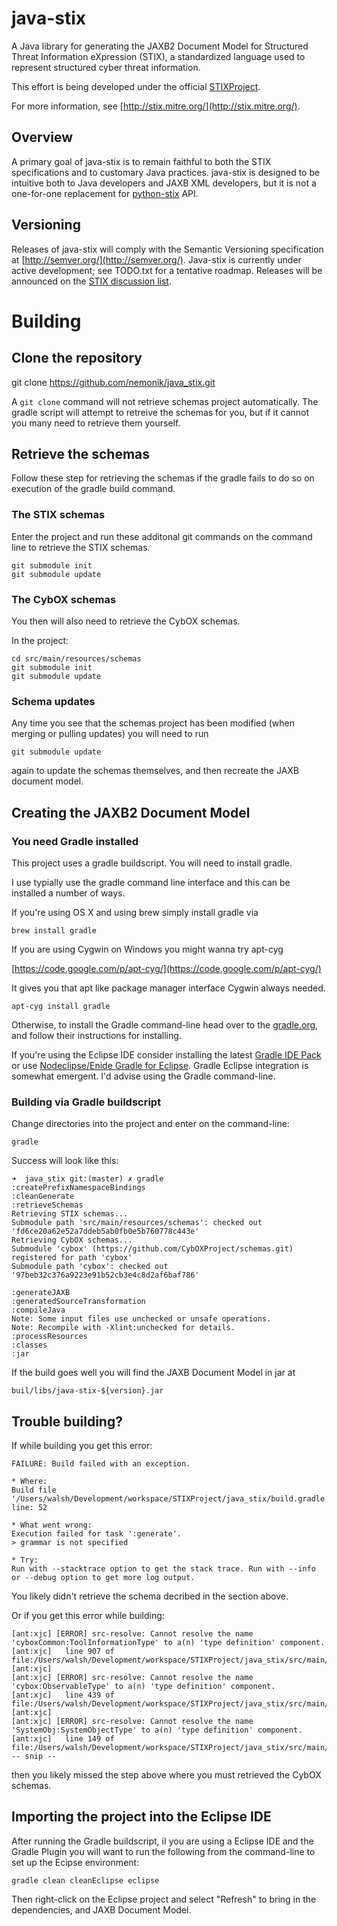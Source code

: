 # java-stix 

A Java library for generating the JAXB2 Document Model for Structured 
Threat Information eXpression (STIX), a standardized language used to
represent structured cyber threat information.

This effort is being developed under the official [STIXProject](http://stixproject.github.io/).

For more information, see [http://stix.mitre.org/](http://stix.mitre.org/).

## Overview

A primary goal of java-stix is to remain faithful to both the STIX
specifications and to customary Java practices. java-stix is designed
to be intuitive both to Java developers and JAXB XML developers, but
it is not a one-for-one replacement for [python-stix](https://github.com/STIXProject/python-stix) API.

## Versioning

Releases of java-stix will comply with the Semantic Versioning
specification at [http://semver.org/](http://semver.org/). Java-stix
is currently under active development; see TODO.txt for a tentative
roadmap.  Releases will be announced on the [STIX discussion list](http://stix.mitre.org/community/registration.html).

# Building

## Clone the repository

git clone https://github.com/nemonik/java_stix.git

A `git clone` command will not retrieve schemas project
automatically.  The gradle script will attempt to retreive the 
schemas for you, but if it cannot you many need to retrieve 
them yourself.

## Retrieve the schemas

Follow these step for retrieving the schemas if the gradle fails
to do so on execution of the gradle build command.

### The STIX schemas

Enter the project and run these  additonal git commands on
the command line to retrieve the STIX schemas.

    git submodule init
    git submodule update

### The CybOX schemas

You then will also need to retrieve the CybOX schemas.

In the project:

    cd src/main/resources/schemas
    git submodule init
    git submodule update

### Schema updates

Any time you see that the schemas project has been modified (when
merging or pulling updates) you will need to run

    git submodule update

again to update the schemas themselves, and then recreate the JAXB
document model.

## Creating the JAXB2 Document Model

### You need Gradle installed

This project uses a gradle buildscript.  You will need to install
gradle.

I use typially use the gradle command line interface and this can be
installed a number of ways.  
 
If you're using OS X and using brew simply install gradle via

    brew install gradle

If you are using Cygwin on Windows you might wanna try apt-cyg

[https://code.google.com/p/apt-cyg/](https://code.google.com/p/apt-cyg/)

It gives you that apt like package manager interface Cygwin always
needed.

    apt-cyg install gradle
    
Otherwise, to install the Gradle command-line head over to the
[gradle.org](http://www.gradle.org), and follow their instructions
for installing. 

If you're using the Eclipse IDE consider installing the latest
[Gradle IDE Pack](http://marketplace.eclipse.org/content/gradle-ide-pack) or use [Nodeclipse/Enide Gradle for Eclipse](http://www.nodeclipse.org/projects/gradle/). Gradle Eclipse integration is
somewhat emergent.  I'd advise using the Gradle command-line.

### Building via Gradle buildscript

Change directories into the project and enter on the command-line:

    gradle

Success will look like this:

    ➜  java_stix git:(master) ✗ gradle
    :createPrefixNamespaceBindings
    :cleanGenerate
    :retrieveSchemas
    Retrieving STIX schemas...
    Submodule path 'src/main/resources/schemas': checked out 'fd6ce20a62e52a7ddeb5ab0fb0e5b760778c443e'
    Retrieving CybOX schemas...
    Submodule 'cybox' (https://github.com/CybOXProject/schemas.git) registered for path 'cybox'
    Submodule path 'cybox': checked out '97beb32c376a9223e91b52cb3e4c8d2af6baf786'
    
    :generateJAXB
    :generatedSourceTransformation
    :compileJava
    Note: Some input files use unchecked or unsafe operations.
    Note: Recompile with -Xlint:unchecked for details.
    :processResources
    :classes
    :jar

If the build goes well you will find the JAXB Document Model in jar
at

	buil/libs/java-stix-${version}.jar

## Trouble building?

If while building you get this error:

    FAILURE: Build failed with an exception.
    
    * Where:
    Build file '/Users/walsh/Development/workspace/STIXProject/java_stix/build.gradle' line: 52
    
    * What went wrong:
    Execution failed for task ':generate'.
    > grammar is not specified

    * Try:
    Run with --stacktrace option to get the stack trace. Run with --info or --debug option to get more log output.

 You likely didn't retrieve the schema decribed in the section above.

Or if you get this error while building:

    [ant:xjc] [ERROR] src-resolve: Cannot resolve the name 'cyboxCommon:ToolInformationType' to a(n) 'type definition' component.
    [ant:xjc]   line 907 of file:/Users/walsh/Development/workspace/STIXProject/java_stix/src/main/resources/schemas/stix_common.xsd
    [ant:xjc] 
    [ant:xjc] [ERROR] src-resolve: Cannot resolve the name 'cybox:ObservableType' to a(n) 'type definition' component.
    [ant:xjc]   line 439 of file:/Users/walsh/Development/workspace/STIXProject/java_stix/src/main/resources/schemas/stix_common.xsd
    [ant:xjc] 
    [ant:xjc] [ERROR] src-resolve: Cannot resolve the name 'SystemObj:SystemObjectType' to a(n) 'type definition' component.
    [ant:xjc]   line 149 of file:/Users/walsh/Development/workspace/STIXProject/java_stix/src/main/resources/schemas/external/maec_4.1/maec_package_schema.xsd
    -- snip --

then you likely missed the step above where you must retrieved the
CybOX schemas.
 
## Importing the project into the Eclipse IDE

After running the Gradle buildscript, iI you are using a Eclipse IDE
and the Gradle Plugin you will want to run the following from the
command-line to set up the Ecipse environment:

	gradle clean cleanEclipse eclipse

Then right-click on the Eclipse project and select "Refresh" to bring
in the dependencies, and JAXB Document Model.